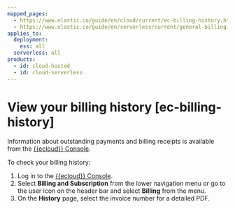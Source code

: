 ```yaml
---
mapped_pages:
  - https://www.elastic.co/guide/en/cloud/current/ec-billing-history.html
  - https://www.elastic.co/guide/en/serverless/current/general-billing-history.html
applies_to:
  deployment:
    ess: all
  serverless: all
products:
  - id: cloud-hosted
  - id: cloud-serverless
---
```


# View your billing history [ec-billing-history]

Information about outstanding payments and billing receipts is available from the [{{ecloud}} Console](https://cloud.elastic.co?page=docs&placement=docs-body).

To check your billing history:

1. Log in to the [{{ecloud}} Console](https://cloud.elastic.co?page=docs&placement=docs-body).
2. Select **Billing and Subscription** from the lower navigation menu or go to the user icon on the header bar and select **Billing** from the menu.
3. On the **History** page, select the invoice number for a detailed PDF.